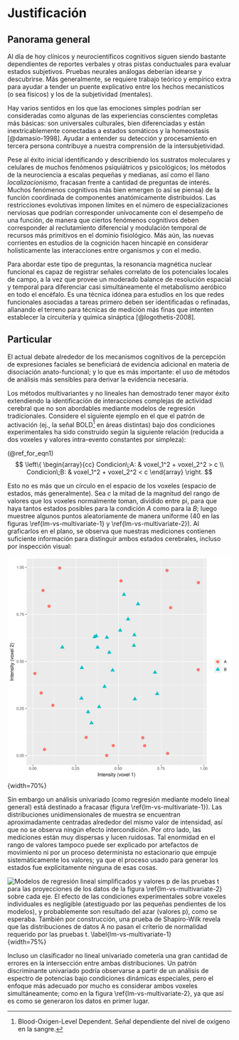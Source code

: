 # Justificación

## Panorama general

Al día de hoy clínicos y neurocientíficos cognitivos siguen siendo
bastante dependientes de reportes verbales y otras pistas conductuales
para evaluar estados subjetivos. Pruebas neurales análogas deberían
idearse y descubrirse. Más generalmente, se requiere trabajo teórico y
empírico extra para ayudar a tender un puente explicativo entre los
hechos mecanísticos (o sea físicos) y los de la subjetividad
(mentales).

Hay varios sentidos en los que las emociones simples podrían ser
consideradas como algunas de las experiencias conscientes completas
más básicas: son universales culturales, bien diferenciadas y están
inextricablemente conectadas a estados somáticos y la homeostasis
[@damasio-1998]. Ayudar a entender su detección y procesamiento en
tercera persona contribuye a nuestra comprensión de la
intersubjetividad.

Pese al éxito inicial identificando y describiendo los sustratos
moleculares y celulares de muchos fenómenos psiquiátricos y
psicológicos; los métodos de la neurociencia a escalas pequeñas y
medianas, así como el llano _localizacionismo_, fracasan frente a
cantidad de preguntas de interés. Muchos fenómenos cognitivos más
bien emergen (o así se piensa) de la función coordinada de componentes
anatómicamente distribuidos. Las restricciones evolutivas imponen
límites en el número de especializaciones nerviosas que podrían
corresponder unívocamente con el desempeño de una función, de manera
que ciertos fenómenos cognitivos deben corresponder al
reclutamiento diferencial y modulación temporal de recursos más
primitivos en el dominio fisiológico. Más aún, las nuevas corrientes
en estudios de la cognición hacen hincapié en considerar
holísticamente las interacciones entre organismos y con el medio.

Para abordar este tipo de preguntas, la resonancia magnética nuclear
funcional es capaz de registrar señales correlato de los potenciales
locales de campo, a la vez que provee un moderado balance de
resolución espacial y temporal para diferenciar casi simultáneamente
el metabolismo aeróbico en todo el encéfalo. Es una técnica idónea para
estudios en los que redes funcionales asociadas a tareas primero deben
ser identificadas o refinadas, allanando el terreno para técnicas de
medición más finas que intenten establecer la circuitería y química
sináptica [@logothetis-2008].

## Particular

El actual debate alrededor de los mecanismos cognitivos de la
percepción de expresiones faciales se beneficiará de evidencia
adicional en materia de disociación anato-funcional; y lo que es más
importante: el uso de métodos de análisis más sensibles para derivar
la evidencia necesaria.

Los métodos multivariantes y no lineales han demostrado tener mayor
éxito extendiendo la identificación de interacciones complejas de
actividad cerebral que no son abordables mediante modelos de regresión
tradicionales. Considere el siguiente ejemplo en el que el patrón de
activación (ej., la señal BOLD[^bold] en áreas distintas) bajo dos
condiciones experimentales ha sido construido según la siguiente
relación (reducida a dos voxeles y valores intra-evento constantes por
simpleza):

[^bold]: Blood-Oxigen-Level Dependent. Señal dependiente del nivel de
    oxígeno en la sangre.

(@ref_for_eqn1) $$ \left\{ \begin{array}{cc}
                           Condicion\;A: & voxel_1^2 + voxel_2^2 > c \\
                           Condicion\;B: & voxel_1^2 + voxel_2^2 < c
           \end{array} \right. $$

Esto no es más que un círculo en el espacio de los voxeles (espacio
de estados, más generalmente). Sea $c$ la mitad de la magnitud del rango de
valores que los voxeles normalmente toman, dividido entre pi, para que
haya tantos estados posibles para la condición _A_ como para la _B_;
luego muestree algunos puntos aleatoriamente de manera uniforme (40 en
las figuras \ref{lm-vs-multivariate-1} y
\ref{lm-vs-multivariate-2}). Al graficarlos en el plano, se observa
que nuestras mediciones contienen suficiente información para
distinguir ambos estados cerebrales, incluso por inspección visual:

![Patrón bidimensional no lineal de actividad de dos voxeles, según se muestreó con 18 ensayos bajo la condición experimental _A_ más 22 bajo la _B_. Las mediciones de la señal BOLD que corresponden a la condición _A_ pueden distinguirse por su excentricidad con respecto de la condición _B_. \label{lm-vs-multivariate-2}](source/figures/./lm-vs-multivariate-2.svg){width=70%}

Sin embargo un análisis univariado (como regresión mediante modelo
lineal general) está destinado a fracasar (figura
\ref{lm-vs-multivariate-1}). Las distribuciones unidimensionales de
muestra se encuentran aproximadamente centradas alrededor del mismo
valor de intensidad, así que no se observa ningún efecto
intercondición. Por otro lado, las mediciones están muy dispersas y
lucen ruidosas. Tal enormidad en el rango de valores tampoco puede ser
explicado por artefactos de movimiento ni por un proceso determinista
no estacionario que empuje sistemáticamente los valores; ya que el
proceso usado para generar los estados fue explícitamente ninguna de
esas cosas.

![Modelos de regresión lineal simplificados y valores $p$ de las
pruebas $t$ para las proyecciones de los datos de la figura
\ref{lm-vs-multivariate-2} sobre cada eje. El efecto de las
condiciones experimentales sobre voxeles individuales es negligible
(atestiguado por las pequeñas pendientes de los modelos), y
probablemente son resultado del azar (valores $p$), como se
esperaba. También por construcción, una prueba de Shapiro-Wilk revela
que las distribuciones de datos _A_ no pasan el criterio de normalidad
requerido por las pruebas
$t$. \label{lm-vs-multivariate-1}](source/figures/./lm-vs-multivariate-1.svg){width=75%}

Incluso un clasificador no lineal univariado cometería una gran
cantidad de errores en la intersección entre ambas distribuciones.  Un
patrón discriminante univariado podría observarse a partir de un
análisis de espectro de potencias bajo condiciones dinámicas
especiales, pero el enfoque más adecuado por mucho es considerar ambos
voxeles simultáneamente; como en la figura \ref{lm-vs-multivariate-2},
ya que así es como se generaron los datos en primer lugar.
